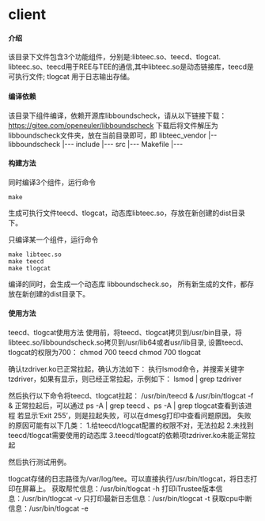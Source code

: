 # client

#### 介绍
该目录下文件包含3个功能组件，分别是:libteec.so、teecd、tlogcat.
libteec.so、teecd用于REE与TEE的通信,其中libteec.so是动态链接库，teecd是可执行文件;
tlogcat 用于日志输出存储。


#### 编译依赖
该目录下组件编译，依赖开源库libboundscheck，请从以下链接下载：
https://gitee.com/openeuler/libboundscheck
下载后将文件解压为libboundscheck文件夹，放在当前目录即可，即
libteec_vendor
  |--libboundscheck
          |--- include
	  |--- src
	  |--- Makefile
	  |---


#### 构建方法
同时编译3个组件，运行命令
```
make
```
生成可执行文件teecd、tlogcat，动态库libteec.so，存放在新创建的dist目录下。

只编译某一个组件，运行命令
```
make libteec.so
make teecd
make tlogcat
```
编译的同时，会生成一个动态库 libboundscheck.so，
所有新生成的文件，都存放在新创建的dist目录下。

#### 使用方法
teecd、tlogcat使用方法
使用前，将teecd、tlogcat拷贝到/usr/bin目录，将libteec.so/libboundscheck.so拷贝到/usr/lib64或者usr/lib目录,
设置teecd、tlogcat的权限为700：
chmod 700 teecd
chmod 700 tlogcat

确认tzdriver.ko已正常拉起，确认方法如下：
执行lsmod命令，并搜索关键字tzdriver，如果有显示，则已经正常拉起，示例如下：
lsmod | grep tzdriver

然后执行以下命令将teecd、tlogcat拉起：
/usr/bin/teecd &
/usr/bin/tlogcat -f &
正常拉起后，可以通过 ps -A | grep teecd 、ps -A | grep tlogcat查看到该进程
若显示‘Exit 255’，则是拉起失败，可以在dmesg打印中查看问题原因。
失败的原因可能有以下几类：
1.给teecd/tlogcat配置的权限不对，无法拉起
2.未找到teecd/tlogcat需要使用的动态库
3.teecd/tlogcat的依赖项tzdriver.ko未能正常拉起

然后执行测试用例。

tlogcat存储的日志路径为/var/log/tee。可以直接执行/usr/bin/tlogcat，将日志打印在屏幕上。
获取帮忙信息：/usr/bin/tlogcat -h
打印iTrustee版本信息：/usr/bin/tlogcat -v
只打印最新日志信息：/usr/bin/tlogcat -t
获取cpu中断信息：/usr/bin/tlogcat -e
